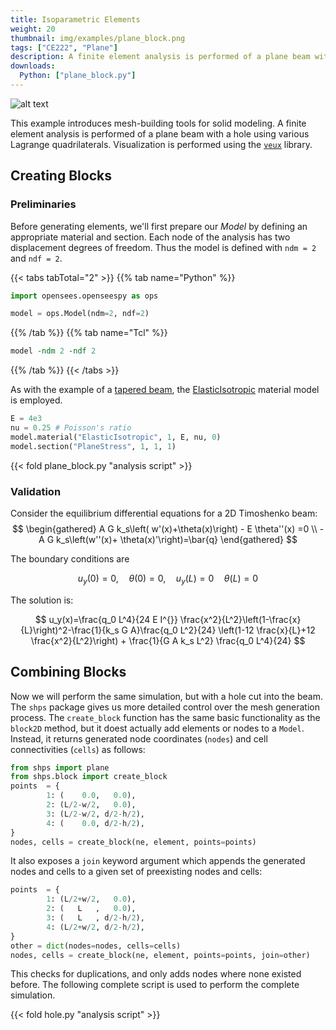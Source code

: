```yaml
---
title: Isoparametric Elements
weight: 20
thumbnail: img/examples/plane_block.png
tags: ["CE222", "Plane"]
description: A finite element analysis is performed of a plane beam with a hole using Lagrange quadrilaterals.
downloads:
  Python: ["plane_block.py"]
---
```


![alt text](img/plane_block.png)

This example introduces mesh-building tools for solid modeling. 
A finite element analysis is performed of a plane beam with a hole using various Lagrange quadrilaterals. 
Visualization is performed using the [`veux`](https://pypi.org/project/veux) library.

## Creating Blocks

### Preliminaries

Before generating elements, we'll first prepare our *Model* by defining an appropriate material and section. 
Each node of the analysis has two displacement degrees of freedom. Thus the model is defined with
`ndm = 2` and `ndf = 2`.

{{< tabs tabTotal="2" >}}
{{% tab name="Python" %}}
```python
import opensees.openseespy as ops

model = ops.Model(ndm=2, ndf=2)
```
{{% /tab %}}
{{% tab name="Tcl" %}}
```tcl
model -ndm 2 -ndf 2
```
{{% /tab %}}
{{< /tabs >}}

As with the example of a [tapered beam](../planetaper/), the [ElasticIsotropic](https://xara.so/user/manual/material/ndMaterials/ElasticIsotropic.html) material model is employed.

```python
E = 4e3
nu = 0.25 # Poisson's ratio
model.material("ElasticIsotropic", 1, E, nu, 0)
model.section("PlaneStress", 1, 1, 1)
```

{{< fold plane_block.py "analysis script" >}}

### Validation

Consider the equilibrium differential equations for a 2D Timoshenko beam:
$$
\begin{gathered}
 A G k_s\left( w'(x)+\theta(x)\right) - E \theta''(x) =0 \\
-A G k_s\left(w''(x)+ \theta(x)'\right)=\bar{q}
\end{gathered}
$$

The boundary conditions are

$$
u_y(0)=0, \quad \theta(0)=0, \quad u_y(L)=0 \quad \theta(L)=0
$$

The solution is:

$$
u_y(x)=\frac{q_0 L^4}{24 E I^{}} \frac{x^2}{L^2}\left(1-\frac{x}{L}\right)^2-\frac{1}{k_s G A}\frac{q_0 L^2}{24} \left(1-12 \frac{x}{L}+12 \frac{x^2}{L^2}\right) + \frac{1}{G A k_s L^2} \frac{q_0 L^4}{24}
$$

## Combining Blocks

Now we will perform the same simulation, but with a hole cut into the beam. 
The `shps` package gives us more detailed control over the mesh generation process. The `create_block` function has the same basic functionality as the `block2D` method, but it doest actually add elements or nodes to a `Model`. Instead, it returns generated node coordinates (`nodes`) and cell connectivities (`cells`) as follows:
```python
from shps import plane
from shps.block import create_block
points  = {
        1: (    0.0,   0.0),
        2: (L/2-w/2,   0.0),
        3: (L/2-w/2, d/2-h/2),
        4: (    0.0, d/2-h/2),
}
nodes, cells = create_block(ne, element, points=points)
```
It also exposes a `join` keyword argument which appends the generated nodes and cells to a given set of preexisting nodes and cells:
```python
points  = {
        1: (L/2+w/2,   0.0),
        2: (   L   ,   0.0),
        3: (   L   , d/2-h/2),
        4: (L/2+w/2, d/2-h/2),
}
other = dict(nodes=nodes, cells=cells)
nodes, cells = create_block(ne, element, points=points, join=other)
```
This checks for duplications, and only adds nodes where none existed before. The following complete script is used to perform the complete simulation.

{{< fold hole.py "analysis script" >}}
